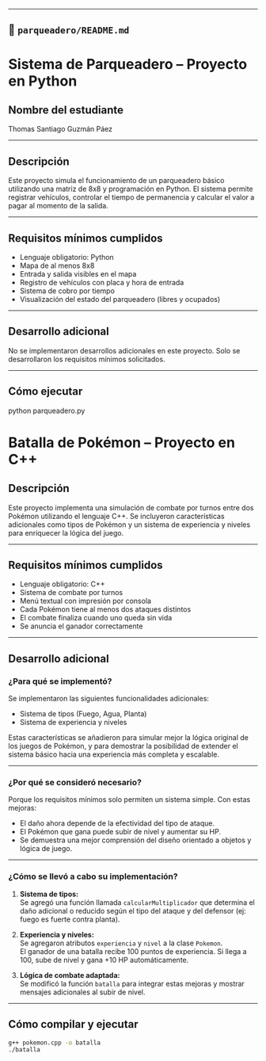 
---

## 📁 `parqueadero/README.md`


# Sistema de Parqueadero – Proyecto en Python

## Nombre del estudiante
Thomas Santiago Guzmán Páez

---

## Descripción

Este proyecto simula el funcionamiento de un parqueadero básico utilizando una matriz de 8x8 y programación en Python. El sistema permite registrar vehículos, controlar el tiempo de permanencia y calcular el valor a pagar al momento de la salida.

---

## Requisitos mínimos cumplidos

- Lenguaje obligatorio: Python
- Mapa de al menos 8x8
- Entrada y salida visibles en el mapa
- Registro de vehículos con placa y hora de entrada
- Sistema de cobro por tiempo
- Visualización del estado del parqueadero (libres y ocupados)

---

## Desarrollo adicional

No se implementaron desarrollos adicionales en este proyecto. Solo se desarrollaron los requisitos mínimos solicitados.

---

## Cómo ejecutar


python parqueadero.py

# Batalla de Pokémon – Proyecto en C++



## Descripción

Este proyecto implementa una simulación de combate por turnos entre dos Pokémon utilizando el lenguaje C++. Se incluyeron características adicionales como tipos de Pokémon y un sistema de experiencia y niveles para enriquecer la lógica del juego.

---

## Requisitos mínimos cumplidos

- Lenguaje obligatorio: C++
- Sistema de combate por turnos
- Menú textual con impresión por consola
- Cada Pokémon tiene al menos dos ataques distintos
- El combate finaliza cuando uno queda sin vida
- Se anuncia el ganador correctamente

---

## Desarrollo adicional

### ¿Para qué se implementó?

Se implementaron las siguientes funcionalidades adicionales:
- Sistema de tipos (Fuego, Agua, Planta)
- Sistema de experiencia y niveles

Estas características se añadieron para simular mejor la lógica original de los juegos de Pokémon, y para demostrar la posibilidad de extender el sistema básico hacia una experiencia más completa y escalable.

---

### ¿Por qué se consideró necesario?

Porque los requisitos mínimos solo permiten un sistema simple. Con estas mejoras:
- El daño ahora depende de la efectividad del tipo de ataque.
- El Pokémon que gana puede subir de nivel y aumentar su HP.
- Se demuestra una mejor comprensión del diseño orientado a objetos y lógica de juego.

---

### ¿Cómo se llevó a cabo su implementación?

1. **Sistema de tipos:**  
   Se agregó una función llamada `calcularMultiplicador` que determina el daño adicional o reducido según el tipo del ataque y del defensor (ej: fuego es fuerte contra planta).

2. **Experiencia y niveles:**  
   Se agregaron atributos `experiencia` y `nivel` a la clase `Pokemon`.  
   El ganador de una batalla recibe 100 puntos de experiencia. Si llega a 100, sube de nivel y gana +10 HP automáticamente.

3. **Lógica de combate adaptada:**  
   Se modificó la función `batalla` para integrar estas mejoras y mostrar mensajes adicionales al subir de nivel.

---

## Cómo compilar y ejecutar

```bash
g++ pokemon.cpp -o batalla
./batalla

